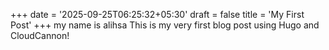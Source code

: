 +++
date = '2025-09-25T06:25:32+05:30'
draft = false 
title = 'My First Post'
+++
my name is alihsa This is my very first blog post using Hugo and CloudCannon!
